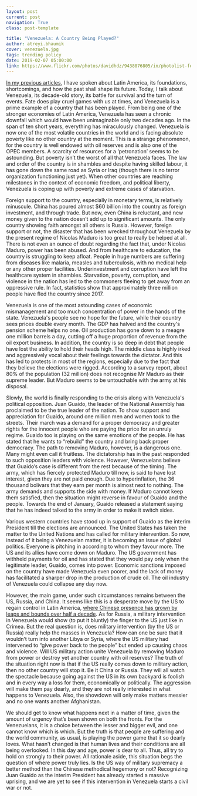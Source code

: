 ```yaml
---
layout: post
current: post
navigation: True
class: post-template

title: "Venezuela: A Country Being Played?"
author: atreyi.bhaumik
cover: venezuela.jpg
tags: trending policy
date: 2019-02-07 05:00:00
link: https://www.flickr.com/photos/davidhdz/9438076805/in/photolist-fo1Bqa-B2sbJm-5trFh4-2yW382-Eg9nSP-g5Uiw-fHtVzk-PEtev-EyAxsj-KDTHVF-knUx7-f7J8pB-6PviJw-bno1D-8myDfs-nf1XXz-DQTWyT-8Jwnfb-6yjdv-sHCok-F4WSwy-HDzytJ-KexQFm-DTPA4G-Toogfh-HDzu9w-e1uC5a-JBGCQ-9V5yt-nt9yXB-bNpqk2-BKb8rg-EMpKsX-vKur7v-RkazUc-hTNWq-EZ4ok-4x3pQ2-JHpyTk-EupGNh-gX8GGc-fNwnso-HfBtrY-24poyy7-JMLm6W-KYyVH5-LmELX8-axZToY-GTjjFW-26AZne3
---
```

[In my previous articles](https://thepangean.com/author/atreyi.bhaumik/), I have spoken about Latin America, its foundations, shortcomings, and how the past shall shape its future. Today, I talk about Venezuela, its decade-old story, its battle for survival and the turn of events. Fate does play cruel games with us at times, and Venezuela is a prime example of a country that has been played. From being one of the stronger economies of Latin America, Venezuela has seen a chronic downfall which would have been unimaginable only two decades ago. In the span of ten short years, everything has miraculously changed. Venezuela is now one of the most volatile countries in the world and is facing absolute poverty like no other country at the moment. This is a strange phenomenon, for the country is well endowed with oil reserves and is also one of the OPEC members. A scarcity of resources for a ‘petronation’ seems to be astounding. But poverty isn’t the worst of all that Venezuela faces. The law and order of the country is in shambles and despite having skilled labour, it has gone down the same road as Syria or Iraq (though there is no terror organization functioning just yet). When other countries are reaching milestones in the context of economic freedom, and political liberty, Venezuela is coping up with poverty and extreme cases of starvation.

Foreign support to the country, especially in monetary terms, is relatively minuscule. China has poured almost $60 billion into the country as foreign investment, and through trade. But now, even China is reluctant, and new money given to the nation doesn’t add up to significant amounts. The only country showing faith amongst all others is Russia. However, foreign support or not, the disaster that has been wrecked throughout Venezuela by the present regime of Nicolas Maduro is too great to really be helped at all. There is not even an ounce of doubt regarding the fact that, under Nicolas Maduro, power has been abused. And from healthcare to education, the country is struggling to keep afloat. People in huge numbers are suffering from diseases like malaria, measles and tuberculosis, with no medical help or any other proper facilities. Underinvestment and corruption have left the healthcare system in shambles. Starvation, poverty, corruption, and violence in the nation has led to the commoners fleeing to get away from an oppressive rule. In fact, statistics show that approximately three million people have fled the country since 2017.

Venezuela is one of the most astounding cases of economic mismanagement and too much concentration of power in the hands of the state. Venezuela's people see no hope for the future, while their country sees prices double every month. The GDP has halved and the country's pension scheme helps no one. Oil production has gone down to a meagre one million barrels a day, cutting off a huge proportion of revenue from the oil export business. In addition, the country is so deep in debt that people have lost the ability to hold their heads high. The middle class is highly irked and aggressively vocal about their feelings towards the dictator. And this has led to protests in most of the regions, especially due to the fact that they believe the elections were rigged. According to a survey report, about 80% of the population (32 million) does not recognise Mr Maduro as their supreme leader. But Maduro seems to be untouchable with the army at his disposal.

Slowly, the world is finally responding to the crisis along with Venezuela's political opposition. Juan Guaido, the leader of the National Assembly has proclaimed to be the true leader of the nation. To show support and appreciation for Guaido, around one million men and women took to the streets. Their march was a demand for a proper democracy and greater rights for the innocent people who are paying the price for an unruly regime. Guaido too is playing on the same emotions of the people. He has stated that he wants to “rebuild” the country and bring back proper democracy. The path to removing Maduro, however, is a dangerous one. Many might even call it fruitless. The dictatorship has in the past responded to such opposition leaders with violence. However, Venezuelans believe that Guaido’s case is different from the rest because of the timing. The army, which has fiercely protected Maduro till now, is said to have lost interest, given they are not paid enough. Due to hyperinflation, the 36 thousand bolivars that they earn per month is almost next to nothing. The army demands and supports the side with money. If Maduro cannot keep them satisfied, then the situation might reverse in favour of Guaido and the people. Towards the end of January, Guaido released a statement saying that he has indeed talked to the army in order to make it switch sides.

Various western countries have stood up in support of Guaido as the interim President till the elections are announced.  The United States has taken the matter to the United Nations and has called for military intervention. So now, instead of it being a Venezuelan matter, it is becoming an issue of global politics. Everyone is pitching in according to whom they favour more. The US and its allies have come down on Maduro. The US government has withheld payments for oil and has stated that they would pay only when the legitimate leader, Guaido, comes into power. Economic sanctions imposed on the country have made Venezuela even poorer, and the lack of money has facilitated a sharper drop in the production of crude oil. The oil industry of Venezuela could collapse any day now.

However, the main game, under such circumstances remains between the US, Russia, and China. It seems like this is a desperate move by the US to regain control in Latin America, [where Chinese presence has grown by leaps and bounds over half a decade](https://thepangean.com/China-in-Latin-America). As for Russia, a military intervention in Venezuela would show (to put it bluntly) the finger to the US just like in Crimea. But the real question is, does military intervention (by the US or Russia) really help the masses in Venezuela? How can one be sure that it wouldn’t turn into another Libya or Syria, where the US military had intervened to “give power back to the people” but ended up causing chaos and violence. Will US military action unite Venezuela by removing Maduro from power or destroy yet another country with oil reserves? The truth of the situation right now is that if the US really comes down to military action, then no other country will stop it. Be it China or Russia. They will all watch the spectacle because going against the US in its own backyard is foolish and in every way a loss for them, economically or politically. The aggression will make them pay dearly, and they are not really interested in what happens to Venezuela. Also, the showdown will only make matters messier and no one wants another Afghanistan.

We should get to know what happens next in a matter of time, given the amount of urgency that’s been shown on both the fronts. For the Venezuelans, it is a choice between the lesser and bigger evil, and one cannot know which is which. But the truth is that people are suffering and the world community, as usual, is playing the power game that it so dearly loves. What hasn’t changed is that human lives and their conditions are all being overlooked. In this day and age, power is dear to all. Thus, all try to hold on strongly to their power. All rationale aside, this situation begs the question of where power truly lies. Is the US way of military supremacy a better method than the Chinese methodical hegemony or not? Recognizing Juan Guaido as the interim President has already started a massive uprising, and we are yet to see if this intervention in Venezuela starts a civil war or not.
